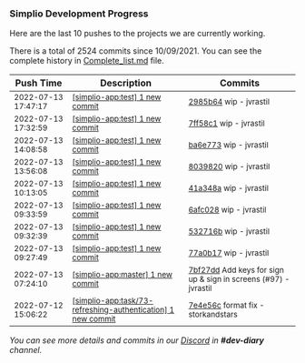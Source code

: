 
### Simplio Development Progress

Here are the last 10 pushes to the projects we are currently working.

There is a total of 2524 commits since 10/09/2021. You can see the complete history in
 [Complete_list.md](Complete_list.md) file.

| Push Time | Description | Commits |
| --- | --- | --- |
| <sub>2022-07-13 17:47:17</sub> | <sub>[[simplio-app:test] 1 new commit](https://github.com/SimplioOfficial/simplio-app/commit/2985b64625992b8e64c39ae4aa8587808b1fb042)</sub> | <sub>[2985b64](https://github.com/SimplioOfficial/simplio-app/commit/2985b64625992b8e64c39ae4aa8587808b1fb042) wip - jvrastil</sub> |
| <sub>2022-07-13 17:32:59</sub> | <sub>[[simplio-app:test] 1 new commit](https://github.com/SimplioOfficial/simplio-app/commit/7ff58c198a1778d9992810ada2d565395eadb744)</sub> | <sub>[7ff58c1](https://github.com/SimplioOfficial/simplio-app/commit/7ff58c198a1778d9992810ada2d565395eadb744) wip - jvrastil</sub> |
| <sub>2022-07-13 14:08:58</sub> | <sub>[[simplio-app:test] 1 new commit](https://github.com/SimplioOfficial/simplio-app/commit/ba6e773198582eefc47a9d7f666d6d8277137435)</sub> | <sub>[ba6e773](https://github.com/SimplioOfficial/simplio-app/commit/ba6e773198582eefc47a9d7f666d6d8277137435) wip - jvrastil</sub> |
| <sub>2022-07-13 13:56:08</sub> | <sub>[[simplio-app:test] 1 new commit](https://github.com/SimplioOfficial/simplio-app/commit/803982056d1be372d2c18225be44749f3231652c)</sub> | <sub>[8039820](https://github.com/SimplioOfficial/simplio-app/commit/803982056d1be372d2c18225be44749f3231652c) wip - jvrastil</sub> |
| <sub>2022-07-13 10:13:05</sub> | <sub>[[simplio-app:test] 1 new commit](https://github.com/SimplioOfficial/simplio-app/commit/41a348a2a32928adccc081ca6486986ffa4e3137)</sub> | <sub>[41a348a](https://github.com/SimplioOfficial/simplio-app/commit/41a348a2a32928adccc081ca6486986ffa4e3137) wip - jvrastil</sub> |
| <sub>2022-07-13 09:33:59</sub> | <sub>[[simplio-app:test] 1 new commit](https://github.com/SimplioOfficial/simplio-app/commit/6afc028e043a1860a95c2a998119ac98174e0730)</sub> | <sub>[6afc028](https://github.com/SimplioOfficial/simplio-app/commit/6afc028e043a1860a95c2a998119ac98174e0730) wip - jvrastil</sub> |
| <sub>2022-07-13 09:32:39</sub> | <sub>[[simplio-app:test] 1 new commit](https://github.com/SimplioOfficial/simplio-app/commit/532716b0cffe16fb3e84950429b6e3927be1ec53)</sub> | <sub>[532716b](https://github.com/SimplioOfficial/simplio-app/commit/532716b0cffe16fb3e84950429b6e3927be1ec53) wip - jvrastil</sub> |
| <sub>2022-07-13 09:27:49</sub> | <sub>[[simplio-app:test] 1 new commit](https://github.com/SimplioOfficial/simplio-app/commit/77a0b17c7d67b01b798d2f78f8c55ebfa946863f)</sub> | <sub>[77a0b17](https://github.com/SimplioOfficial/simplio-app/commit/77a0b17c7d67b01b798d2f78f8c55ebfa946863f) wip - jvrastil</sub> |
| <sub>2022-07-13 07:24:10</sub> | <sub>[[simplio-app:master] 1 new commit](https://github.com/SimplioOfficial/simplio-app/commit/7bf27dd7218d82bc780f2dab7e6da4e2d79b02d5)</sub> | <sub>[7bf27dd](https://github.com/SimplioOfficial/simplio-app/commit/7bf27dd7218d82bc780f2dab7e6da4e2d79b02d5) Add keys for sign up & sign in screens (#97) - jvrastil</sub> |
| <sub>2022-07-12 15:06:22</sub> | <sub>[[simplio-app:task/73\-refreshing\-authentication] 1 new commit](https://github.com/SimplioOfficial/simplio-app/commit/7e4e56c248741e4592e4da6a45e762914e6c12c3)</sub> | <sub>[7e4e56c](https://github.com/SimplioOfficial/simplio-app/commit/7e4e56c248741e4592e4da6a45e762914e6c12c3) format fix - storkandstars</sub> |

_You can see more details and commits in our [Discord](https://discord.gg/aKhjuwZmdP) in **#dev-diary** channel._
